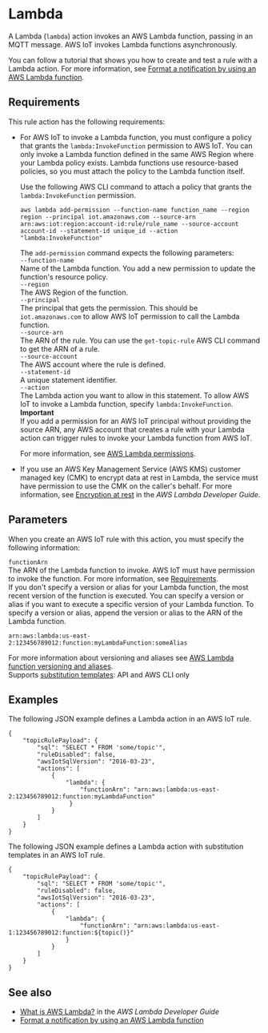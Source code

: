 # Lambda<a name="lambda-rule-action"></a>

A Lambda \(`lambda`\) action invokes an AWS Lambda function, passing in an MQTT message\. AWS IoT invokes Lambda functions asynchronously\.

You can follow a tutorial that shows you how to create and test a rule with a Lambda action\. For more information, see [Format a notification by using an AWS Lambda function](iot-lambda-rule.md)\.

## Requirements<a name="lambda-rule-action-requirements"></a>

This rule action has the following requirements:
+ For AWS IoT to invoke a Lambda function, you must configure a policy that grants the `lambda:InvokeFunction` permission to AWS IoT\. You can only invoke a Lambda function defined in the same AWS Region where your Lambda policy exists\. Lambda functions use resource\-based policies, so you must attach the policy to the Lambda function itself\. 

  Use the following AWS CLI command to attach a policy that grants the `lambda:InvokeFunction` permission\.

  ```
  aws lambda add-permission --function-name function_name --region region --principal iot.amazonaws.com --source-arn arn:aws:iot:region:account-id:rule/rule_name --source-account account-id --statement-id unique_id --action "lambda:InvokeFunction"
  ```

  The `add-permission` command expects the following parameters:  
`--function-name`  
Name of the Lambda function\. You add a new permission to update the function's resource policy\.  
`--region`  
The AWS Region of the function\.  
`--principal`  
The principal that gets the permission\. This should be `iot.amazonaws.com` to allow AWS IoT permission to call the Lambda function\.  
`--source-arn`  
The ARN of the rule\. You can use the `get-topic-rule` AWS CLI command to get the ARN of a rule\.  
`--source-account`  
The AWS account where the rule is defined\.  
`--statement-id`  
A unique statement identifier\.  
`--action`  
The Lambda action you want to allow in this statement\. To allow AWS IoT to invoke a Lambda function, specify `lambda:InvokeFunction`\.
**Important**  
If you add a permission for an AWS IoT principal without providing the source ARN, any AWS account that creates a rule with your Lambda action can trigger rules to invoke your Lambda function from AWS IoT\.

  For more information, see [AWS Lambda permissions](https://docs.aws.amazon.com/lambda/latest/dg/intro-permission-model.html)\.
+ If you use an AWS Key Management Service \(AWS KMS\) customer managed key \(CMK\) to encrypt data at rest in Lambda, the service must have permission to use the CMK on the caller's behalf\. For more information, see [Encryption at rest](https://docs.aws.amazon.com/lambda/latest/dg/security-dataprotection.html#security-privacy-atrest) in the *AWS Lambda Developer Guide*\.

## Parameters<a name="lambda-rule-action-parameters"></a>

When you create an AWS IoT rule with this action, you must specify the following information:

`functionArn`  
The ARN of the Lambda function to invoke\. AWS IoT must have permission to invoke the function\. For more information, see [Requirements](#lambda-rule-action-requirements)\.  
If you don't specify a version or alias for your Lambda function, the most recent version of the function is executed\. You can specify a version or alias if you want to execute a specific version of your Lambda function\. To specify a version or alias, append the version or alias to the ARN of the Lambda function\.  

```
arn:aws:lambda:us-east-2:123456789012:function:myLambdaFunction:someAlias
```
For more information about versioning and aliases see [AWS Lambda function versioning and aliases](https://docs.aws.amazon.com/lambda/latest/dg/versioning-aliases.html)\.  
Supports [substitution templates](iot-substitution-templates.md): API and AWS CLI only

## Examples<a name="lambda-rule-action-examples"></a>

The following JSON example defines a Lambda action in an AWS IoT rule\.

```
{
    "topicRulePayload": {
        "sql": "SELECT * FROM 'some/topic'", 
        "ruleDisabled": false, 
        "awsIotSqlVersion": "2016-03-23",
        "actions": [
            {
                "lambda": {
                    "functionArn": "arn:aws:lambda:us-east-2:123456789012:function:myLambdaFunction"
                 }
            }
        ]
    }
}
```

The following JSON example defines a Lambda action with substitution templates in an AWS IoT rule\.

```
{
    "topicRulePayload": {
        "sql": "SELECT * FROM 'some/topic'",
        "ruleDisabled": false,
        "awsIotSqlVersion": "2016-03-23",
        "actions": [
            {
                "lambda": {
                    "functionArn": "arn:aws:lambda:us-east-1:123456789012:function:${topic()}"
                }
            }
        ]
    }
}
```

## See also<a name="lambda-rule-action-see-also"></a>
+ [What is AWS Lambda?](https://docs.aws.amazon.com/lambda/latest/dg/) in the *AWS Lambda Developer Guide*
+ [Format a notification by using an AWS Lambda function](iot-lambda-rule.md)